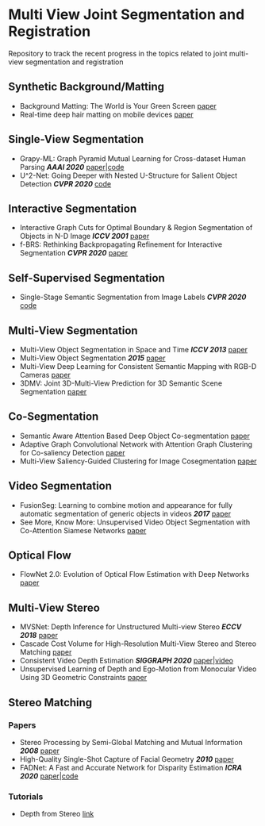 # Multi View Joint Segmentation and Registration
Repository to track the recent progress in the topics related to joint multi-view segmentation and registration

## Synthetic Background/Matting
* Background Matting: The World is Your Green Screen [paper](https://arxiv.org/pdf/2004.00626.pdf)
* Real-time deep hair matting on mobile devices [paper](https://arxiv.org/pdf/1712.07168.pdf)

## Single-View Segmentation 
* Grapy-ML: Graph Pyramid Mutual Learning for Cross-dataset Human Parsing ***AAAI 2020*** [paper](https://arxiv.org/abs/1911.12053)|[code](https://github.com/Charleshhy/Grapy-ML)
* U^2-Net: Going Deeper with Nested U-Structure for Salient Object Detection ***CVPR 2020*** [code](https://github.com/NathanUA/U-2-Net)

## Interactive Segmentation
* Interactive Graph Cuts for Optimal Boundary & Region Segmentation of Objects in N-D Image ***ICCV 2001*** [paper](https://www.csd.uwo.ca/faculty/yuri/Papers/iccv01.pdf)
* f-BRS: Rethinking Backpropagating Refinement for Interactive Segmentation ***CVPR 2020*** [paper](https://www.csd.uwo.ca/faculty/yuri/Papers/iccv01.pdf)

## Self-Supervised Segmentation
* Single-Stage Semantic Segmentation from Image Labels ***CVPR 2020*** [code](https://github.com/visinf/1-stage-wseg)


## Multi-View Segmentation
* Multi-View Object Segmentation in Space and Time ***ICCV 2013*** [paper](http://openaccess.thecvf.com/content_iccv_2013/papers/Djelouah_Multi-view_Object_Segmentation_2013_ICCV_paper.pdf)
* Multi-View Object Segmentation ***2015*** [paper](https://www.researchgate.net/publication/278379214_Multi-view_Object_Segmentation)
* Multi-View Deep Learning for Consistent Semantic Mapping with RGB-D Cameras [paper](https://arxiv.org/pdf/1703.08866.pdf)
* 3DMV: Joint 3D-Multi-View Prediction for 3D Semantic Scene Segmentation [paper](https://arxiv.org/abs/1803.10409)

## Co-Segmentation 
* Semantic Aware Attention Based Deep Object Co-segmentation [paper](https://arxiv.org/abs/1810.06859)
* Adaptive Graph Convolutional Network with Attention Graph Clustering for Co-saliency Detection [paper](https://128.84.21.199/pdf/2003.06167.pdf)
* Multi-View Saliency-Guided Clustering for Image Cosegmentation [paper](https://www.researchgate.net/publication/332960969_Multi-View_Saliency-Guided_Clustering_for_Image_Cosegmentation)

## Video Segmentation
* FusionSeg: Learning to combine motion and appearance for fully automatic segmentation of generic objects in videos ***2017*** [paper](https://arxiv.org/pdf/1701.05384.pdf)
* See More, Know More: Unsupervised Video Object Segmentation with Co-Attention Siamese Networks [paper](https://arxiv.org/abs/2001.06810)

## Optical Flow
* FlowNet 2.0: Evolution of Optical Flow Estimation with Deep Networks [paper](https://arxiv.org/abs/1612.01925)

## Multi-View Stereo
* MVSNet: Depth Inference for Unstructured Multi-view Stereo ***ECCV 2018*** [paper](https://arxiv.org/abs/1804.02505)
* Cascade Cost Volume for High-Resolution Multi-View Stereo and Stereo Matching [paper](https://arxiv.org/pdf/1912.06378.pdf)
* Consistent Video Depth Estimation  ***SIGGRAPH 2020*** [paper](https://arxiv.org/abs/2004.15021)|[video](https://youtu.be/5Tia2oblJAg)
* Unsupervised Learning of Depth and Ego-Motion from Monocular Video Using 3D Geometric Constraints [paper](https://arxiv.org/abs/1802.05522)

## Stereo Matching
### Papers
* Stereo Processing by Semi-Global Matching
and Mutual Information ***2008*** [paper](https://core.ac.uk/download/pdf/11134866.pdf)
* High-Quality Single-Shot Capture of Facial Geometry ***2010*** [paper](https://cgl.ethz.ch/Downloads/Publications/Papers/2010/Bee10/Bee10.pdf)
* FADNet: A Fast and Accurate Network for Disparity Estimation ***ICRA 2020*** [paper](https://arxiv.org/abs/2003.10758v1)|[code](https://github.com/HKBU-HPML/FADNet)
### Tutorials
* Depth from Stereo [link](https://github.com/IntelRealSense/librealsense/blob/master/doc/depth-from-stereo.md)
